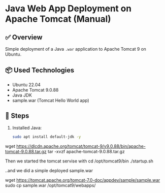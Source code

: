 # Java Web App Deployment on Apache Tomcat (Manual)

## ✅ Overview

Simple deployment of a Java `.war` application to Apache Tomcat 9 on Ubuntu.

## 📦 Used Technologies

- Ubuntu 22.04
- Apache Tomcat 9.0.88
- Java JDK
- sample.war (Tomcat Hello World app)

## 🔧 Steps

1. Installed Java:
   ```bash
   sudo apt install default-jdk -y


wget https://dlcdn.apache.org/tomcat/tomcat-9/v9.0.88/bin/apache-tomcat-9.0.88.tar.gz
tar -xvzf apache-tomcat-9.0.88.tar.gz

Then we started the tomcat servise with 
cd /opt/tomcat9/bin
./startup.sh


..and we did a simple deployed sample.war

wget https://tomcat.apache.org/tomcat-7.0-doc/appdev/sample/sample.war
sudo cp sample.war /opt/tomcat9/webapps/

